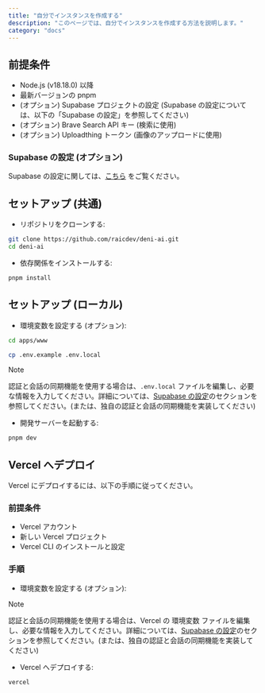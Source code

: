 ```yaml
---
title: "自分でインスタンスを作成する"
description: "このページでは、自分でインスタンスを作成する方法を説明します。"
category: "docs"
---
```


## 前提条件

- Node.js (v18.18.0) 以降
- 最新バージョンの pnpm
- (オプション) Supabase プロジェクトの設定 (Supabase の設定については、以下の「Supabase の設定」を参照してください)
- (オプション) Brave Search API キー (検索に使用)
- (オプション) Uploadthing トークン (画像のアップロードに使用)

### Supabase の設定 (オプション)

Supabase の設定に関しては、[こちら](/ja/setup-guide/setup-supabase.html) をご覧ください。

## セットアップ (共通)

- リポジトリをクローンする:

```bash
git clone https://github.com/raicdev/deni-ai.git
cd deni-ai
```

- 依存関係をインストールする:

```bash
pnpm install
```

## セットアップ (ローカル)

- 環境変数を設定する (オプション):

```bash
cd apps/www

cp .env.example .env.local
```

> [!NOTE]
> 認証と会話の同期機能を使用する場合は、`.env.local` ファイルを編集し、必要な情報を入力してください。詳細については、[Supabase の設定](#Supabase-の設定-オプション)のセクションを参照してください。(または、独自の認証と会話の同期機能を実装してください)

- 開発サーバーを起動する:

```bash
pnpm dev
```

## Vercel へデプロイ

Vercel にデプロイするには、以下の手順に従ってください。

### 前提条件

- Vercel アカウント
- 新しい Vercel プロジェクト
- Vercel CLI のインストールと設定

### 手順

- 環境変数を設定する (オプション):

> [!NOTE]
> 認証と会話の同期機能を使用する場合は、Vercel の 環境変数 ファイルを編集し、必要な情報を入力してください。詳細については、[Supabase の設定](#Supabase-の設定-オプション)のセクションを参照してください。(または、独自の認証と会話の同期機能を実装してください)

- Vercel へデプロイする:

```bash
vercel